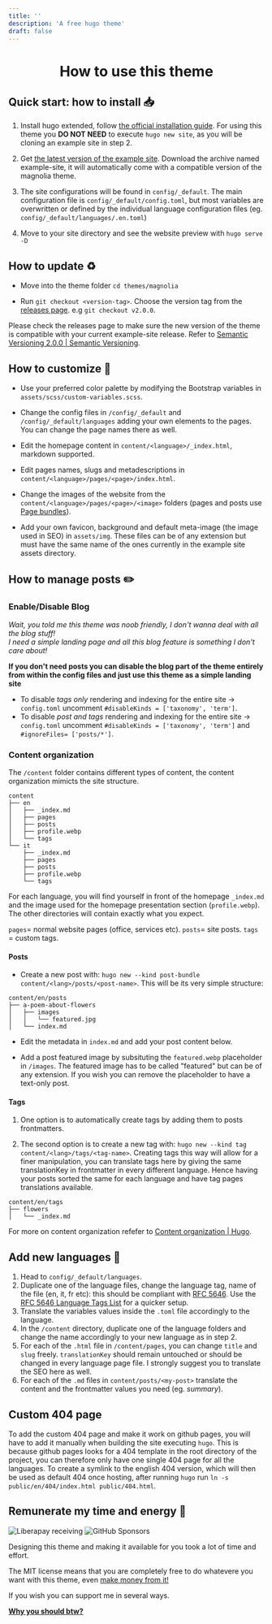 ```yaml
---
title: ''
description: 'A free hugo theme'
draft: false
---
```


<h1 style="text-align: center;">How to use this theme</h1>

## Quick start: how to install 📥

1. Install hugo extended, follow [the official installation guide](https://gohugo.io/installation/). For using this theme you **DO NOT NEED** to execute `hugo new site`, as you will be cloning an example site in step 2.

2. Get [the latest version of the example site](https://github.com/ololiuhqui/magnolia-free-hugo-theme/releases/latest). Download the archive named example-site, it will automatically come with a compatible version of the magnolia theme.

3. The site configurations will be found in `config/_default`. The main configuration file is `config/_default/config.toml`, but most variables are overwritten or defined by the individual language configuration files (eg. `config/_default/languages/.en.toml`)

4. Move to your site directory and see the website preview with `hugo serve -D`

## How to update ♻

- Move into the theme folder `cd themes/magnolia`

- Run `git checkout <version-tag>`. Choose the version tag from the [releases page](https://github.com/ololiuhqui/magnolia-free-hugo-theme/releases). e.g `git checkout v2.0.0`.

Please check the releases page to make sure the new version of the theme is compatible with your current example-site release. Refer to [Semantic Versioning 2.0.0 | Semantic Versioning](https://semver.org/).

## How to customize 🎨

- Use your preferred color palette by modifying the Bootstrap variables in `assets/scss/custom-variables.scss`.

- Change the config files in `/config/_default` and `/config/_default/languages` adding your own elements to the pages. You can change the page names there as well.

- Edit the homepage content in `content/<language>/_index.html`, markdown supported.

- Edit pages names, slugs and metadescriptions in `content/<language>/pages/<page>/index.html`.

- Change the images of the website from the `content/<language>/pages/<page>/<image>` folders (pages and posts use [Page bundles](https://gohugo.io/content-management/page-bundles/)).

- Add your own favicon, background and default meta-image (the image used in SEO) in `assets/img`. These files can be of any extension but must have the same name of the ones currently in the example site assets directory.

## How to manage posts ✏️

### Enable/Disable Blog

_Wait, you told me this theme was noob friendly, I don't wanna deal with all the blog stuff!_ <br/>
_I need a simple landing page and all this blog feature is something I don't care about!_

**If you don't need posts you can disable the blog part of the theme entirely from within the config files and just use this theme as a simple landing site**

- To disable _tags only_ rendering and indexing for the entire site -> `config.toml` uncomment `#disableKinds = ['taxonomy', 'term']`.
- To disable _post and tags_ rendering and indexing for the entire site -> `config.toml` uncomment `#disableKinds = ['taxonomy', 'term']` and `#ignoreFiles= ['posts/*']`.

### Content organization

The `/content` folder contains different types of content, the content organization mimicts the site structure.

```
content
├── en
│   ├── _index.md
│   ├── pages
│   ├── posts
│   ├── profile.webp
│   └── tags
└── it
    ├── _index.md
    ├── pages
    ├── posts
    ├── profile.webp
    └── tags
```

For each language, you will find yourself in front of the homepage `_index.md` and the image used for the homepage presentation section (`profile.webp`). The other directories will contain exactly what you expect.

`pages`= normal website pages (office, services etc).
`posts`= site posts.
`tags` = custom tags.

#### Posts

- Create a new post with: `hugo new --kind post-bundle content/<lang>/posts/<post-name>`. This will be its very simple structure:

```
content/en/posts
├── a-poem-about-flowers
│   ├── images
│   │   └── featured.jpg
│   └── index.md
```

- Edit the metadata in `index.md` and add your post content below.

- Add a post featured image by subsituting the `featured.webp` placeholder in `/images`. The featured image has to be called "featured" but can be of any extension. If you wish you can remove the placeholder to have a text-only post.

#### Tags

1. One option is to automatically create tags by adding them to posts frontmatters.

2. The second option is to create a new tag with: `hugo new --kind tag content/<lang>/tags/<tag-name>`. Creating tags this way will allow for a finer manipulation, you can translate tags here by giving the same translationKey in frontmatter in every different language. Hence having your posts sorted the same for each language and have tag pages translations available.

```
content/en/tags
├── flowers
│   └── _index.md
```

For more on content organization refefer to [Content organization | Hugo](https://gohugo.io/content-management/organization/).

## Add new languages 🚩

1. Head to `config/_default/languages`.
2. Duplicate one of the language files, change the language tag, name of the file (en, it, fr etc): this should be compliant with [RFC 5646](https://gohugo.io/content-management/multilingual/). Use the [RFC 5646 Language Tags List](https://gist.github.com/msikma/8912e62ed866778ff8cd) for a quicker setup.
3. Translate the variables values inside the `.toml` file accordingly to the language.
4. In the `/content` directory, duplicate one of the language folders and change the name accordingly to your new language as in step 2.
5. For each of the `.html` file in `/content/pages`, you can change `title` and `slug` freely. `translationKey` should remain untouched or should be changed in every language page file. I strongly suggest you to translate the SEO here as well.
6. For each of the `.md` files in `content/posts/<my-post>` translate the content and the frontmatter values you need (eg. _summary_).

## Custom 404 page

To add the custom 404 page and make it work on github pages, you will have to add it manually when building the site executing `hugo`. This is because github pages looks for a 404 template in the root directory of the project, you can therefore only have one single 404 page for all the languages. To create a symlink to the english 404 version, which will then be used as default 404 once hosting, after running `hugo` run `ln -s public/en/404/index.html public/404.html`.

## Remunerate my time and energy 💫

![Liberapay receiving](https://img.shields.io/liberapay/receives/ololiuhqui)
![GitHub Sponsors](https://img.shields.io/github/sponsors/ololiuhqui)

Designing this theme and making it available for you took a lot of time and effort.

The MIT license means that you are completely free to do whatevere you want with this theme, even [make money from it!](https://opensource.org/license/MIT)

If you wish you can support me in several ways.

**[Why you should btw?](/posts/why-donating-to-free-and-opensource-software-projects-is-important/)**
